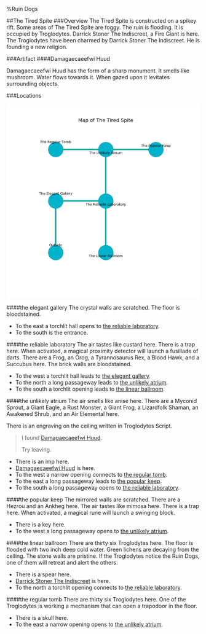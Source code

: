 %Ruin Dogs

##The Tired Spite
###Overview
The Tired Spite is constructed on a spikey rift. Some areas of The Tired Spite are foggy. The ruin is flooding. It is occupied by Troglodytes. <a name="Darrick-Stoner-The-Indiscreet"></a>Darrick Stoner The Indiscreet, a Fire Giant is here. The Troglodytes have been charmed by Darrick Stoner The Indiscreet. He  is founding a new religion. 



###Artifact
####<a name="Damagaecaeefwi-Huud"></a>Damagaecaeefwi Huud


Damagaecaeefwi Huud has the form of a sharp monument. It smells like mushroom. Water flows towards it. When gazed upon it levitates surrounding objects. 





###Locations


![](../v2/images/The-Tired-Spite.png)

####<a name="the-elegant-gallery"></a>the elegant gallery
The crystal walls are scratched. The floor is bloodstained. 



* To the east a torchlit hall opens to [the reliable laboratory](#the-reliable-laboratory).
* To the south is the entrance.


####<a name="the-reliable-laboratory"></a>the reliable laboratory
The air tastes like custard here. There is a trap here. When activated, a magical proximity detector will launch a fusillade of darts. There are a Frog, an Orog, a Tyrannosaurus Rex, a Blood Hawk, and a Succubus here. The brick walls are bloodstained. 



* To the west a torchlit hall leads to [the elegant gallery](#the-elegant-gallery).
* To the north a long passageway leads to [the unlikely atrium](#the-unlikely-atrium).
* To the south a torchlit opening leads to [the linear ballroom](#the-linear-ballroom).


####<a name="the-unlikely-atrium"></a>the unlikely atrium
The air smells like anise here. There are a Myconid Sprout, a Giant Eagle, a Rust Monster, a Giant Frog, a Lizardfolk Shaman, an Awakened Shrub, and an Air Elemental here. 

There is an engraving on the ceiling written in Troglodytes Script. 

> I found [Damagaecaeefwi Huud](#Damagaecaeefwi-Huud).
>
> Try leaving.
>


* There is an imp here.
* [Damagaecaeefwi Huud](#Damagaecaeefwi-Huud) is here.
* To the west a narrow opening connects to [the regular tomb](#the-regular-tomb).
* To the east a long passageway leads to [the popular keep](#the-popular-keep).
* To the south a long passageway opens to [the reliable laboratory](#the-reliable-laboratory).


####<a name="the-popular-keep"></a>the popular keep
The mirrored walls are scratched. There are a Hezrou and an Ankheg here. The air tastes like mimosa here. There is a trap here. When activated, a magical rune will launch a swinging block. 



* There is a key here.
* To the west a long passageway opens to [the unlikely atrium](#the-unlikely-atrium).


####<a name="the-linear-ballroom"></a>the linear ballroom
There are thirty six Troglodytes here. The floor is flooded with two inch deep cold water. Green lichens are decaying from the ceiling. The stone walls are pristine. If the Troglodytes notice the Ruin Dogs, one of them will retreat and alert the others. 



* There is a spear here.
* [Darrick Stoner The Indiscreet](#Darrick-Stoner-The-Indiscreet) is here.
* To the north a torchlit opening connects to [the reliable laboratory](#the-reliable-laboratory).


####<a name="the-regular-tomb"></a>the regular tomb
There are thirty six Troglodytes here. One of the Troglodytes is working a mechanism that can open a trapodoor in the floor. 



* There is a skull here.
* To the east a narrow opening opens to [the unlikely atrium](#the-unlikely-atrium).


